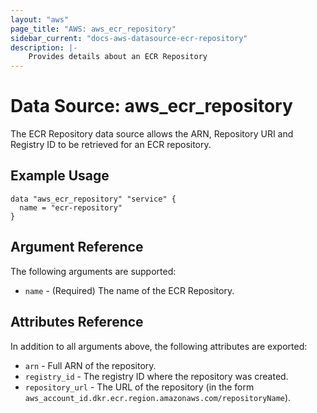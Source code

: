 ```yaml
---
layout: "aws"
page_title: "AWS: aws_ecr_repository"
sidebar_current: "docs-aws-datasource-ecr-repository"
description: |-
    Provides details about an ECR Repository
---
```


# Data Source: aws_ecr_repository

The ECR Repository data source allows the ARN, Repository URI and Registry ID to be retrieved for an ECR repository.

## Example Usage

```hcl
data "aws_ecr_repository" "service" {
  name = "ecr-repository"
}
```

## Argument Reference

The following arguments are supported:

* `name` - (Required) The name of the ECR Repository.

## Attributes Reference

In addition to all arguments above, the following attributes are exported:

* `arn` - Full ARN of the repository.
* `registry_id` - The registry ID where the repository was created.
* `repository_url` - The URL of the repository (in the form `aws_account_id.dkr.ecr.region.amazonaws.com/repositoryName`).
